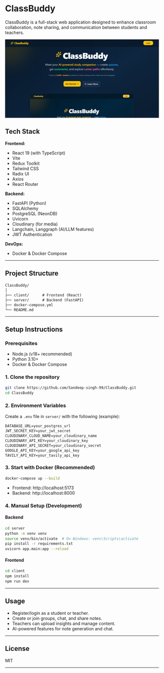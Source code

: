 # ClassBuddy

ClassBuddy is a full-stack web application designed to enhance classroom collaboration, note sharing, and communication between students and teachers.

![screenshot](./screenshot/1756311638435.jpg)

## Tech Stack

**Frontend:**
- React 19 (with TypeScript)
- Vite
- Redux Toolkit
- Tailwind CSS
- Radix UI
- Axios
- React Router

**Backend:**
- FastAPI (Python)
- SQLAlchemy
- PostgreSQL (NeonDB)
- Uvicorn
- Cloudinary (for media)
- Langchain, Langgraph (AI/LLM features)
- JWT Authentication

**DevOps:**
- Docker & Docker Compose

---

## Project Structure

```
ClassBuddy/
│
├── client/      # Frontend (React)
├── server/      # Backend (FastAPI)
├── docker-compose.yml
└── README.md
```

---

## Setup Instructions

### Prerequisites

- Node.js (v18+ recommended)
- Python 3.10+
- Docker & Docker Compose

### 1. Clone the repository

```sh
git clone https://github.com/Sandeep-singh-99/ClassBuddy.git
cd ClassBuddy
```

### 2. Environment Variables

Create a `.env` file in `server/` with the following (example):

```env
DATABASE_URL=your_postgres_url
JWT_SECRET_KEY=your_jwt_secret
CLOUDINARY_CLOUD_NAME=your_cloudinary_name
CLOUDINARY_API_KEY=your_cloudinary_key
CLOUDINARY_API_SECRET=your_cloudinary_secret
GOOGLE_API_KEY=your_google_api_key
TAVILY_API_KEY=your_tavily_api_key
```

### 3. Start with Docker (Recommended)

```sh
docker-compose up --build
```

- Frontend: http://localhost:5173
- Backend: http://localhost:8000

### 4. Manual Setup (Development)

#### Backend

```sh
cd server
python -m venv venv
source venv/bin/activate  # On Windows: venv\Scripts\activate
pip install -r requirements.txt
uvicorn app.main:app --reload
```

#### Frontend

```sh
cd client
npm install
npm run dev
```

---

## Usage

- Register/login as a student or teacher.
- Create or join groups, chat, and share notes.
- Teachers can upload insights and manage content.
- AI-powered features for note generation and chat.

---

## License

MIT

---
